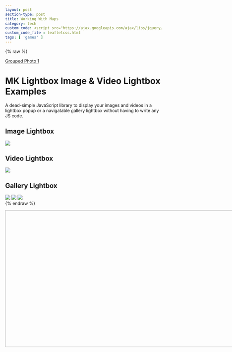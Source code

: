 ```yaml
---
layout: post
section-type: post
title: Working With Maps
category: tech
custom_code: <script src="https://ajax.googleapis.com/ajax/libs/jquery/1.10.2/jquery.min.js"></script><link rel="stylesheet" href="./css/colorbox.css"/> <link rel="stylesheet" href="https://www.cssscript.com/demo/gallery-lightbox-mk/mklb/css/mklb.css"/><link rel="stylesheet" href="https://unpkg.com/leaflet@1.7.1/dist/leaflet.css" integrity="sha512-xodZBNTC5n17Xt2atTPuE1HxjVMSvLVW9ocqUKLsCC5CXdbqCmblAshOMAS6/keqq/sMZMZ19scR4PsZChSR7A==" crossorigin=""/><script src="https://unpkg.com/leaflet@1.7.1/dist/leaflet.js" integrity="sha512-XQoYMqMTK8LvdxXYG3nZ448hOEQiglfqkJs1NOQV44cWnUrBc8PkAOcXy20w0vlaXaVUearIOBhiXZ5V3ynxwA==" crossorigin=""></script>
custom_code_file : leafletcss.html
tags: [ 'games' ]
---
```


<link
rel="stylesheet"
href="https://unpkg.com/leaflet@1.7.1/dist/leaflet.css"
integrity="sha384-VzLXTJGPSyTLX6d96AxgkKvE/LRb7ECGyTxuwtpjHnVWVZs2gp5RDjeM/tgBnVdM"
crossorigin="anonymous"
/>

<script src="./js/jquery.colorbox.js"></script>
<script src="https://unpkg.com/jquery@3.6.0/dist/jquery.min.js" integrity="sha384-vtXRMe3mGCbOeY7l30aIg8H9p3GdeSe4IFlP6G8JMa7o7lXvnz3GFKzPxzJdPfGK" crossorigin="anonymous"></script><script src="https://unpkg.com/leaflet@1.7.1/dist/leaflet.js" integrity="sha384-RFZC58YeKApoNsIbBxf4z6JJXmh+geBSgkCQXFyh+4tiFSJmJBt+2FbjxW7Ar16M" crossorigin="anonymous"></script>
{% raw %}
<!-- The day of the -->

<a class="group1" href="./assets/img/bg__photographer.jpg" title="Me and my grandfather on the Ohoopee.">Grouped Photo 1</a>

<div class="container">
<h1>MK Lightbox Image & Video Lightbox Examples</h1>
<p class="lead">A dead-simple JavaScript library to display your images and videos in a lightbox popup or a navigatable gallery lightbox without having to write any JS code.</p>
<h2>Image Lightbox</h2>
<img id="i1" class="mklbItem demo" src="https://source.unsplash.com/p9t7g5ORALs/600x450" />
<h2 id="i2" class="mklbItem demo" data-video-src="https://www.jqueryscript.net/dummy/1.mp4">Video Lightbox</h2>
<img id="i3" class="mklbItem demo" src="https://source.unsplash.com/8CucspHlerY/600x450" data-video-src="https://www.jqueryscript.net/dummy/1.mp4" />
<h2>Gallery Lightbox</h2>
<img id="i4" class="mklbItem demo" src="https://source.unsplash.com/p9t7g5ORALs/600x450" data-gallery="gallery1" />
<img id="i5" class="mklbItem demo" src="https://source.unsplash.com/8CucspHlerY/600x450" data-gallery="gallery1" />
<img id="i6" class="mklbItem demo" src="https://source.unsplash.com/cylcICfV7Bs/600x450" data-gallery="gallery1" />
</div>
{% endraw %}
<script>
$(document).ready(function(){
//Examples of how to assign the Colorbox event to elements
$(".group1").colorbox({rel:'group1'});
$(".group2").colorbox({rel:'group2', transition:"fade"});
$(".group3").colorbox({rel:'group3', transition:"none", width:"75%", height:"75%"});
$(".group4").colorbox({rel:'group4', slideshow:true});
$(".ajax").colorbox();
$(".youtube").colorbox({iframe:true, innerWidth:640, innerHeight:390});
$(".vimeo").colorbox({iframe:true, innerWidth:500, innerHeight:409});
$(".iframe").colorbox({iframe:true, width:"80%", height:"80%"});
$(".inline").colorbox({inline:true, width:"50%"});
$(".callbacks").colorbox({
onOpen:function(){ alert('onOpen: colorbox is about to open'); },
onLoad:function(){ alert('onLoad: colorbox has started to load the targeted content'); },
onComplete:function(){ alert('onComplete: colorbox has displayed the loaded content'); },
onCleanup:function(){ alert('onCleanup: colorbox has begun the close process'); },
onClosed:function(){ alert('onClosed: colorbox has completely closed'); }
});

$('.non-retina').colorbox({rel:'group5', transition:'none'})
$('.retina').colorbox({rel:'group5', transition:'none', retinaImage:true, retinaUrl:true});

//Example of preserving a JavaScript event for inline calls.
$("#click").click(function(){ 
$('#click').css({"background-color":"#f00", "color":"#fff", "cursor":"inherit"}).text("Open this window again and this message will still be here.");
return false;
});
});
</script>
<script src="https://www.cssscript.com/demo/gallery-lightbox-mk/mklb/js/mklb.js"></script>

<script>
function imageclicktest() {
document.getElementById('i1').click();
//  document.getElementById("demo").innerHTML = "Hello World";
}
</script>
<!-- Lightobx issuse -->
<div id="map" style="width: 800px; height: 440px; border: 1px solid #AAA;"></div>

<script type='text/javascript' src='maps/markers.js'></script>
<!--<script type='text/javascript' src='maps/leaf-demo.js'></script>
-->
<script type="text/javascript" src="us-states.js"></script>

<script type="text/javascript">

var map = L.map('map').setView([37.8, -96], 4);


L.tileLayer('https://api.mapbox.com/styles/v1/{id}/tiles/{z}/{x}/{y}?access_token=pk.eyJ1IjoibWFwYm94IiwiYSI6ImNpejY4NXVycTA2emYycXBndHRqcmZ3N3gifQ.rJcFIG214AriISLbB6B5aw', {
maxZoom: 18,
attribution: 'Map data &copy; <a href="https://www.openstreetmap.org/copyright">OpenStreetMap</a> contributors, ' +
'Imagery © <a href="https://www.mapbox.com/">Mapbox</a>',
id: 'mapbox/light-v9',
tileSize: 512,
zoomOffset: -1
}).addTo(map);

//script for icons
var StateIcon = L.Icon.extend({
options: {
//iconSize:     [38, 95],
//iconAnchor:   [22, 94],
//popupAnchor:  [-3, -76]
}
});

var greenIcon = new StateIcon({iconUrl: 'leaf-green.png'}),
floridaIcon = new StateIcon({iconUrl: './images/florida.png'}),
orangeIcon = new StateIcon({iconUrl: 'leaf-orange.png'});

L.marker([32.576225,-86.680735]).bindPopup("Alabama").addTo(map);
L.marker([64.4459613,-149.680909]).bindPopup("Alaska").addTo(map);
L.marker([34.395342,-111.763275]).bindPopup("Arizona").addTo(map);
L.marker([35.2048883,-92.4479108]).bindPopup("Arkansas").addTo(map);
L.marker([36.7014631,-118.755997]).bindPopup("California").addTo(map);
L.marker([38.7251776,-105.607716]).bindPopup("Colorado").addTo(map);
L.marker([41.6500201,-72.7342163]).bindPopup("Connecticut").addTo(map);
L.marker([38.6920451,-75.4013315]).bindPopup("Delaware").addTo(map);
L.marker([38.8937936,-76.9879976]).bindPopup("District of Columbia").addTo(map);
L.marker([27.7567667,-81.4639835], {icon: floridaIcon}).bindPopup("Florida <button onclick=\"imageclicktest()\">Click me!</button><h2 class=\"mklbItem demo\" data-video-src=\"https:\/\/www.jqueryscript.net\/dummy\/1.mp4\">Video Lightbox</h2>").addTo(map);
L.marker([32.3293809,-83.1137366]).bindPopup("Georgia").addTo(map);
L.marker([47.2868352,-120.212613]).bindPopup("Washington").addTo(map);
L.marker([19.5872677,-155.4268897]).bindPopup("Hawaii").addTo(map);
L.marker([43.6447642,-114.015407]).bindPopup("Idaho").addTo(map);
L.marker([40.0796606,-89.4337288]).bindPopup("Illinois").addTo(map);
L.marker([40.3270127,-86.1746933]).bindPopup("Indiana").addTo(map);
L.marker([41.9216734,-93.3122705]).bindPopup("Iowa").addTo(map);
L.marker([38.27312,-98.5821872]).bindPopup("Kansas").addTo(map);
L.marker([37.5726028,-85.1551411]).bindPopup("Kentucky").addTo(map);
L.marker([30.8703881,-92.007126]).bindPopup("Louisiana").addTo(map);
L.marker([45.709097,-68.8590201]).bindPopup("Maine").addTo(map);
L.marker([39.5162234,-76.9382069]).bindPopup("Maryland").addTo(map);
L.marker([42.3788774,-72.032366]).bindPopup("Massachusetts").addTo(map);
L.marker([43.6211955,-84.6824346]).bindPopup("Michigan").addTo(map);
L.marker([45.9896587,-94.6113288]).bindPopup("Minnesota").addTo(map);
L.marker([32.9715645,-89.7348497]).bindPopup("Mississippi").addTo(map);
L.marker([38.7604815,-92.5617875]).bindPopup("Missouri").addTo(map);
L.marker([47.3752671,-109.638757]).bindPopup("Montana").addTo(map);
L.marker([41.7370229,-99.5873816]).bindPopup("Nebraska").addTo(map);
L.marker([39.5158825,-116.8537227]).bindPopup("Nevada").addTo(map);
L.marker([43.4849133,-71.6553992]).bindPopup("New Hampshire").addTo(map);
L.marker([40.0757384,-74.4041622]).bindPopup("New Jersey").addTo(map);
L.marker([34.5708167,-105.993007]).bindPopup("New Mexico").addTo(map);
L.marker([40.7127281,-74.0060152]).bindPopup("New York").addTo(map);
L.marker([35.6729639,-79.0392919]).bindPopup("North Carolina").addTo(map);
L.marker([47.6201461,-100.540737]).bindPopup("North Dakota").addTo(map);
L.marker([40.2253569,-82.6881395]).bindPopup("Ohio").addTo(map);
L.marker([34.9550817,-97.2684063]).bindPopup("Oklahoma").addTo(map);
L.marker([43.9792797,-120.737257]).bindPopup("Oregon").addTo(map);
L.marker([40.9699889,-77.7278831]).bindPopup("Pennsylvania").addTo(map);
L.marker([41.7962409,-71.5992372]).bindPopup("Rhode Island").addTo(map);
L.marker([33.6874388,-80.4363743]).bindPopup("South Carolina").addTo(map);
L.marker([44.6471761,-100.348761]).bindPopup("South Dakota").addTo(map);
L.marker([35.7730076,-86.2820081]).bindPopup("Tennessee").addTo(map);
L.marker([31.8160381,-99.5120986]).bindPopup("Texas").addTo(map);
L.marker([39.4225192,-111.714358]).bindPopup("Utah").addTo(map);
L.marker([44.5990718,-72.5002608]).bindPopup("Vermont").addTo(map);
L.marker([37.1232245,-78.4927721]).bindPopup("Virginia").addTo(map);
L.marker([38.8950368,-77.0365427]).bindPopup("Washington").addTo(map);
L.marker([38.4758406,-80.8408415]).bindPopup("West Virginia").addTo(map);
L.marker([44.4308975,-89.6884637]).bindPopup("Wisconsin").addTo(map);
L.marker([43.1700264,-107.568534]).bindPopup("Wyoming").addTo(map);
L.marker([18.2214149,-66.4132818]).bindPopup("Puerto Rico").addTo(map);


// control that shows state info on hover
var info = L.control();

info.onAdd = function (map) {
this._div = L.DomUtil.create('div', 'info');
this.update();
return this._div;
};

info.update = function (props) {
this._div.innerHTML = '<h4>US Population Density</h4>' +  (props ?
'<b>' + props.name + '</b><br />' + props.density + ' people / mi<sup>2</sup>'
: 'Hover over a state');
};

info.addTo(map);

function onEachFeature(feature, layer) {
var popupContent = "<p>I started out as a GeoJSON " +
feature.geometry.type + ", but now I'm a Leaflet vector!</p>";

if (feature.properties && feature.properties.popupContent) {
popupContent += feature.properties.popupContent;
}

layer.bindPopup(popupContent);
}
// get color depending on population density value
function getColor(d) {
return d > 1000 ? '#800026' :
d > 500  ? '#BD0026' :
d > 200  ? '#E31A1C' :
d > 100  ? '#FC4E2A' :
d > 50   ? '#FD8D3C' :
d > 20   ? '#FEB24C' :
d > 10   ? '#FED976' :
'#FFEDA0';
}

function style(feature) {
return {
weight: 2,
opacity: 1,
color: 'white',
dashArray: '3',
fillOpacity: 0.7,
fillColor: getColor(feature.properties.density)
};
}

function highlightFeature(e) {
var layer = e.target;

layer.setStyle({
weight: 5,
color: '#666',
dashArray: '',
fillOpacity: 0.7
});

if (!L.Browser.ie && !L.Browser.opera && !L.Browser.edge) {
layer.bringToFront();
}

info.update(layer.feature.properties);
}

var geojson;

function resetHighlight(e) {
geojson.resetStyle(e.target);
info.update();
}

function zoomToFeature(e) {
map.fitBounds(e.target.getBounds());
}

function onEachFeature(feature, layer) {
layer.on({
mouseover: highlightFeature,
mouseout: resetHighlight,
click: zoomToFeature
});
}

geojson = L.geoJson(statesData, {
style: style,
onEachFeature: onEachFeature
}).addTo(map);

map.attributionControl.addAttribution('Population data &copy; <a href="http://census.gov/">US Census Bureau</a>');

/*	function onEachFeature(feature, layer) {
var popupContent = "<p>I started out as a GeoJSON " +
feature.geometry.type + ", but now I'm a Leaflet vector!</p>";

if (feature.properties && feature.properties.popupContent) {
popupContent += feature.properties.popupContent;
}

layer.bindPopup(popupContent);
}
*/
L.geoJSON(bicycleRental, {

style: function (feature) {
return feature.properties && feature.properties.style;
},

onEachFeature: onEachFeature,

pointToLayer: function (feature, latlng) {
return L.circleMarker(latlng, {
radius: 8,
fillColor: "#ff7800",
color: "#000",
weight: 1,
opacity: 1,
fillOpacity: 0.8
});
}
}).addTo(map);

var legend = L.control({position: 'bottomright'});

legend.onAdd = function (map) {

var div = L.DomUtil.create('div', 'info legend'),
grades = [0, 10, 20, 50, 100, 200, 500, 1000],
labels = [],
from, to;

for (var i = 0; i < grades.length; i++) {
from = grades[i];
to = grades[i + 1];

labels.push(
'<i style="background:' + getColor(from + 1) + '"></i> ' +
from + (to ? '&ndash;' + to : '+'));
}

div.innerHTML = labels.join('<br>');
return div;
};

legend.addTo(map);

</script>
